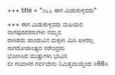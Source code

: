 +++
title = "೦೬೬ ಈಗ ಮಿಡುಕುಳ್ಳವರು"

+++
ಈಗ ಮಿಡುಕುಳ್ಳವರು ಮಹಿಯಲಿ  
ನಾಗಪುರದರಸುಗಳು ನಮ್ಮವ  
ರಾಗಿಹರು ಪಾಂಡುವಿನ ಮಕ್ಕಳು ಮಿರಿ ಖಳರಲ್ಲ  
ಸಾಗರೋಪಾಂತ್ಯದ ನರೇಂದ್ರರು  
ಭೋಗಿಸಿದ ಮುತ್ತುಗಳು ಭಾವಿಸ  
ಲೀ ಗಯಾಳರ ಗರ್ವವೇನು ನಿಮಿತ್ತವಾಯ್ತೆಂದ      ॥66॥